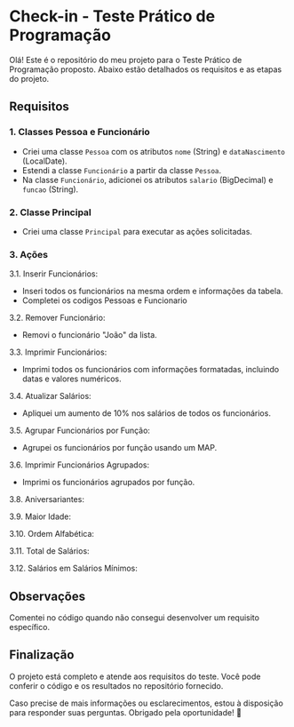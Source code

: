 # Check-in - Teste Prático de Programação

Olá! Este é o repositório do meu projeto para o Teste Prático de Programação proposto. Abaixo estão detalhados os requisitos e as etapas do projeto.

## Requisitos

### 1. Classes Pessoa e Funcionário

- Criei uma classe `Pessoa` com os atributos `nome` (String) e `dataNascimento` (LocalDate).
- Estendi a classe `Funcionário` a partir da classe `Pessoa`.
- Na classe `Funcionário`, adicionei os atributos `salario` (BigDecimal) e `funcao` (String).

### 2. Classe Principal

- Criei uma classe `Principal` para executar as ações solicitadas.

### 3. Ações

3.1. Inserir Funcionários: 
- Inseri todos os funcionários na mesma ordem e informações da tabela.
- Completei os codigos Pessoas e Funcionario

3.2. Remover Funcionário:
- Removi o funcionário "João" da lista.

3.3. Imprimir Funcionários:
- Imprimi todos os funcionários com informações formatadas, incluindo datas e valores numéricos.

3.4. Atualizar Salários:
- Apliquei um aumento de 10% nos salários de todos os funcionários.

3.5. Agrupar Funcionários por Função:
- Agrupei os funcionários por função usando um MAP.

3.6. Imprimir Funcionários Agrupados:
- Imprimi os funcionários agrupados por função.

3.8. Aniversariantes:
<!-- - Imprimi os funcionários que fazem aniversário nos meses 10 e 12. -->

3.9. Maior Idade:
<!-- - Imprimi o funcionário com a maior idade, exibindo nome e idade. -->

3.10. Ordem Alfabética:
<!-- - Imprimi a lista de funcionários em ordem alfabética. -->

3.11. Total de Salários:
<!-- - Imprimi o total dos salários dos funcionários. -->

3.12. Salários em Salários Mínimos:
<!-- - Calculei quantos salários mínimos cada funcionário ganha, considerando R$1212.00 como salário mínimo. -->

## Observações

Comentei no código quando não consegui desenvolver um requisito específico.

## Finalização

O projeto está completo e atende aos requisitos do teste. Você pode conferir o código e os resultados no repositório fornecido.

Caso precise de mais informações ou esclarecimentos, estou à disposição para responder suas perguntas. Obrigado pela oportunidade! 🚀